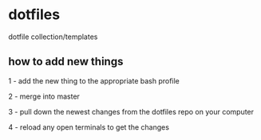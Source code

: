 # dotfiles
dotfile collection/templates

## how to add new things

1 - add the new thing to the appropriate bash profile

2 - merge into master

3 - pull down the newest changes from the dotfiles repo on your computer

4 - reload any open terminals to get the changes
